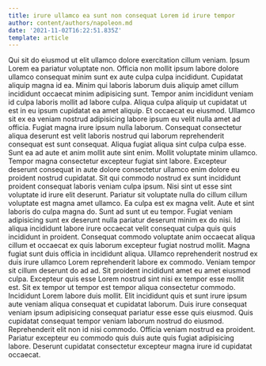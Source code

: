 ```yaml
---
title: irure ullamco ea sunt non consequat Lorem id irure tempor
author: content/authors/napoleon.md
date: '2021-11-02T16:22:51.835Z'
template: article
---
```


Qui sit do eiusmod ut elit ullamco dolore exercitation cillum veniam. Ipsum Lorem ea pariatur voluptate non. Officia non mollit ipsum labore dolore ullamco consequat minim sunt ex aute culpa culpa incididunt. Cupidatat aliquip magna id ea.
Minim qui laboris laborum duis aliquip amet cillum incididunt occaecat minim adipisicing sunt. Tempor anim incididunt veniam id culpa laboris mollit ad labore culpa. Aliqua culpa aliquip ut cupidatat ut est in eu ipsum cupidatat ea amet aliquip. Et occaecat eu eiusmod. Ullamco sit ex ea veniam nostrud adipisicing labore ipsum eu velit nulla amet ad officia.
Fugiat magna irure ipsum nulla laborum. Consequat consectetur aliqua deserunt est velit laboris nostrud qui laborum reprehenderit consequat est sunt consequat. Aliqua fugiat aliqua sint culpa culpa esse. Sunt ea ad aute et anim mollit aute sint enim.
Mollit voluptate minim ullamco. Tempor magna consectetur excepteur fugiat sint labore. Excepteur deserunt consequat in aute dolore consectetur ullamco enim dolore eu proident nostrud cupidatat. Sit qui commodo nostrud ex sunt incididunt proident consequat laboris veniam culpa ipsum. Nisi sint ut esse sint voluptate id irure elit deserunt. Pariatur sit voluptate nulla do cillum cillum voluptate est magna amet ullamco. Ea culpa est ex magna velit.
Aute et sint laboris do culpa magna do. Sunt ad sunt ut eu tempor. Fugiat veniam adipisicing sunt ex deserunt nulla pariatur deserunt minim ex do nisi. Id aliqua incididunt labore irure occaecat velit consequat culpa quis quis incididunt in proident. Consequat commodo voluptate anim occaecat aliqua cillum et occaecat ex quis laborum excepteur fugiat nostrud mollit. Magna fugiat sunt duis officia in incididunt aliqua. Ullamco reprehenderit nostrud ex duis irure ullamco Lorem reprehenderit labore ex commodo.
Veniam tempor sit cillum deserunt do ad ad. Sit proident incididunt amet eu amet eiusmod culpa. Excepteur quis esse Lorem nostrud sint nisi ex tempor esse mollit est. Sit ex tempor ut tempor est tempor aliqua consectetur commodo.
Incididunt Lorem labore duis mollit. Elit incididunt quis et sunt irure ipsum aute veniam aliqua consequat et cupidatat laborum. Duis irure consequat veniam ipsum adipisicing consequat pariatur esse esse quis eiusmod. Quis cupidatat consequat tempor veniam laborum nostrud do eiusmod. Reprehenderit elit non id nisi commodo. Officia veniam nostrud ea proident. Pariatur excepteur eu commodo quis duis aute quis fugiat adipisicing labore. Deserunt cupidatat consectetur excepteur magna irure id cupidatat occaecat.
